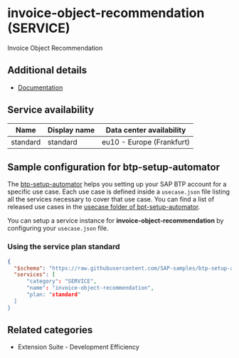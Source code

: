 # invoice-object-recommendation (SERVICE)

Invoice Object Recommendation

## Additional details
- [Documentation](https://help.sap.com/viewer/product/Invoice_Object_Recommendation)

## Service availability

| Name | Display name | Data center availability  |
|------|----------------|---------------------------|
|  standard  |  standard  | eu10 - Europe (Frankfurt)  |

## Sample configuration for btp-setup-automator

The [btp-setup-automator](https://github.com/SAP-samples/btp-setup-automator) helps you setting up your SAP BTP account for a specific use case. Each use case is defined inside a `usecase.json` file listing all the services necessary to cover that use case. You can find a list of released use cases in the [usecase folder of bpt-setup-automator](https://github.com/SAP-samples/btp-setup-automator/tree/main/usecases).

You can setup a service instance for **invoice-object-recommendation** by configuring your `usecase.json` file.

### Using the service plan **standard**

```json
{
  "$schema": "https://raw.githubusercontent.com/SAP-samples/btp-setup-automator/main/libs/btpsa-usecase.json",
  "services": [
      "category": "SERVICE",
      "name": "invoice-object-recommendation",
      "plan: "standard"
  ]
}
```


## Related categories
- Extension Suite - Development Efficiency